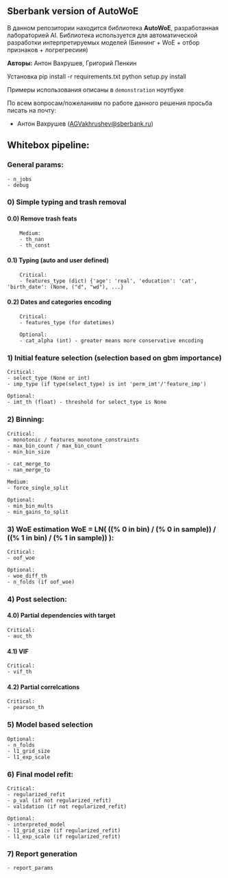 ## Sberbank version of AutoWoE


В данном репозитории находится библиотека **AutoWoE**, разработанная лабораторией AI. Библиотека используется для автоматической разработки интерпретируемых моделей (Биннинг + WoE + отбор признаков + логрегресиия)

**Авторы:** Антон Вахрушев, Григорий Пенкин

Установка 
pip install -r requirements.txt
python setup.py install 

Примеры использования описаны в `demonstration` ноутбукe

По всем вопросам/пожеланиям по работе данного решения просьба писать на почту:
- Антон Вахрушев (AGVakhrushev@sberbank.ru)



## Whitebox pipeline:

###  General params:

    - n_jobs
    - debug

### 0) Simple typing and trash removal
####    0.0) Remove trash feats
    
        Medium:
        - th_nan 
        - th_const 
        
####    0.1) Typing (auto and user defined)
        
        Critical:
        - features_type (dict) {'age': 'real', 'education': 'cat', 'birth_date': (None, ("d", "wd"), ...}
        
####    0.2) Dates and categories encoding
        
        Critical:
        - features_type (for datetimes)
        
        Optional:
        - cat_alpha (int) - greater means more conservative encoding
    
        
### 1) Initial feature selection (selection based on gbm importance)

    Critical:
    - select_type (None or int)
    - imp_type (if type(select_type) is int 'perm_imt'/'feature_imp') 
    
    Optional:
    - imt_th (float) - threshold for select_type is None
    
### 2) Binning:
    
    Critical:
    - monotonic / features_monotone_constraints 
    - max_bin_count / max_bin_count
    - min_bin_size
    
    - cat_merge_to
    - nan_merge_to
    
    Medium:
    - force_single_split
    
    Optional:
    - min_bin_mults
    - min_gains_to_split

### 3) WoE estimation WoE = LN( ((% 0 in bin) / (% 0 in sample)) / ((% 1 in bin) / (% 1 in sample)) ):
    
    Critical:
    - oof_woe
    
    Optional:
    - woe_diff_th
    - n_folds (if oof_woe)

### 4) Post selection:

####    4.0) Partial dependencies with target
    
    Critical:
    - auc_th
    
####    4.1) VIF 
    
    Critical:
    - vif_th
    
####    4.2) Partial correlcations
    
    Critical:
    - pearson_th
    
### 5) Model based selection
    
    Optional:
    - n_folds
    - l1_grid_size
    - l1_exp_scale


### 6) Final model refit:

    Critical:
    - regularized_refit
    - p_val (if not regularized_refit)
    - validation (if not regularized_refit)
    
    Optional:
    - interpreted_model
    - l1_grid_size (if regularized_refit)
    - l1_exp_scale (if regularized_refit)
    
### 7) Report generation 

    - report_params
